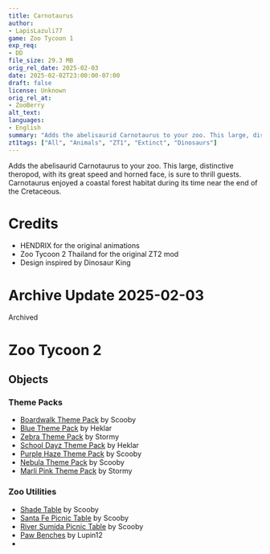 ```yaml
---
title: Carnotaurus
author: 
- LapisLazuli77
game: Zoo Tycoon 1
exp_req:
- DD
file_size: 29.3 MB
orig_rel_date: 2025-02-03
date: 2025-02-02T23:00:00-07:00
draft: false
license: Unknown
orig_rel_at: 
- ZooBerry
alt_text: 
languages:
- English
summary: "Adds the abelisaurid Carnotaurus to your zoo. This large, distinctive theropod, with its great speed and horned face, is sure to thrill guests. Carnotaurus enjoyed a coastal forest habitat during its time near the end of the Cretaceous."
zt1tags: ["All", "Animals", "ZT1", "Extinct", "Dinosaurs"]
---
```


Adds the abelisaurid Carnotaurus to your zoo. This large, distinctive theropod, with its great speed and horned face, is sure to thrill guests. Carnotaurus enjoyed a coastal forest habitat during its time near the end of the Cretaceous.

# Credits
- HENDRIX for the original animations
- Zoo Tycoon 2 Thailand for the original ZT2 mod
- Design inspired by Dinosaur King


# Archive Update 2025-02-03

Archived 

# Zoo Tycoon 2

## Objects

### Theme Packs

- [Boardwalk Theme Pack](https://www.zooberry.org/mods/zt2/objects/theme-packs/boardwalk-pack/) by Scooby
- [Blue Theme Pack](https://www.zooberry.org/mods/zt2/objects/theme-packs/blue-pack/) by Heklar
- [Zebra Theme Pack](https://www.zooberry.org/mods/zt2/objects/theme-packs/zebra-pack/) by Stormy
- [School Dayz Theme Pack](https://www.zooberry.org/mods/zt2/objects/theme-packs/school-dayz-pack/) by Heklar
- [Purple Haze Theme Pack](https://www.zooberry.org/mods/zt2/objects/theme-packs/purple-haze-pack/) by Scooby
- [Nebula Theme Pack](https://www.zooberry.org/mods/zt2/objects/theme-packs/nebula-pack/) by Scooby
- [Marli Pink Theme Pack](https://www.zooberry.org/mods/zt2/objects/theme-packs/marli-pink-pack/) by Stormy

### Zoo Utilities

- [Shade Table](https://www.zooberry.org/mods/zt2/objects/zootilities/shade-table/) by Scooby
- [Santa Fe Picnic Table](https://www.zooberry.org/mods/zt2/objects/zootilities/santa-fe-picnic-table/) by Scooby
- [River Sumida Picnic Table](https://www.zooberry.org/mods/zt2/objects/zootilities/river-sumida-picnic-table/) by Scooby
- [Paw Benches](https://www.zooberry.org/mods/zt2/objects/zootilities/paw-benches/) by Lupin12
- 